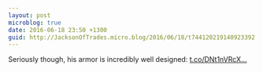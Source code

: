 ```yaml
---
layout: post
microblog: true
date: 2016-06-18 23:50 +1300
guid: http://JacksonOfTrades.micro.blog/2016/06/18/t744120219140923392.html
---
```

Seriously though, his armor is incredibly well designed: [t.co/DNt1nVRcX...](https://t.co/DNt1nVRcXW)
